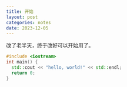 ```yaml
---
title: 开始
layout: post
categories: notes
date: 2023-12-05
---
```


改了老半天，终于改好可以开始用了。

```c++
#include <iostream>
int main() {
  std::cout << "hello, world!" << std::endl;
  return 0;
}
```
